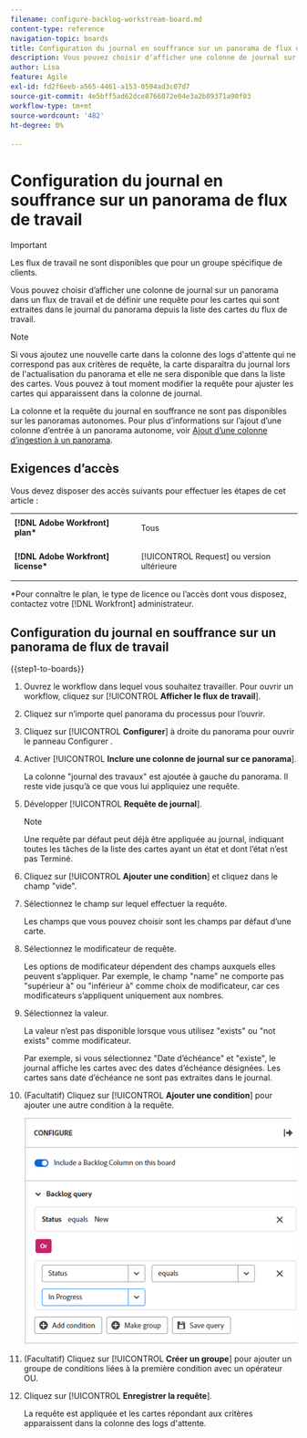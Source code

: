 ```yaml
---
filename: configure-backlog-workstream-board.md
content-type: reference
navigation-topic: boards
title: Configuration du journal en souffrance sur un panorama de flux de travail
description: Vous pouvez choisir d’afficher une colonne de journal sur un panorama dans un flux de travail et de définir une requête pour les cartes qui sont extraites dans le journal du panorama depuis la liste des cartes du flux de travail.
author: Lisa
feature: Agile
exl-id: fd2f6eeb-a565-4461-a153-0504ad3c07d7
source-git-commit: 4e5bff5ad62dce8766072e04e3a2b89371a90f03
workflow-type: tm+mt
source-wordcount: '482'
ht-degree: 0%

---
```


# Configuration du journal en souffrance sur un panorama de flux de travail

>[!IMPORTANT]
>
>Les flux de travail ne sont disponibles que pour un groupe spécifique de clients.

Vous pouvez choisir d’afficher une colonne de journal sur un panorama dans un flux de travail et de définir une requête pour les cartes qui sont extraites dans le journal du panorama depuis la liste des cartes du flux de travail.

>[!NOTE]
>
>Si vous ajoutez une nouvelle carte dans la colonne des logs d&#39;attente qui ne correspond pas aux critères de requête, la carte disparaîtra du journal lors de l&#39;actualisation du panorama et elle ne sera disponible que dans la liste des cartes. Vous pouvez à tout moment modifier la requête pour ajuster les cartes qui apparaissent dans la colonne de journal.

La colonne et la requête du journal en souffrance ne sont pas disponibles sur les panoramas autonomes. Pour plus d’informations sur l’ajout d’une colonne d’entrée à un panorama autonome, voir [Ajout d’une colonne d’ingestion à un panorama](/help/quicksilver/agile/use-boards-agile-planning-tools/add-intake-column-to-board.md).

## Exigences d’accès

Vous devez disposer des accès suivants pour effectuer les étapes de cet article :

<table style="table-layout:auto"> 
 <col> 
 </col> 
 <col> 
 </col> 
 <tbody> 
  <tr> 
   <td role="rowheader"><strong>[!DNL Adobe Workfront] plan*</strong></td> 
   <td> <p>Tous</p> </td> 
  </tr> 
  <tr> 
   <td role="rowheader"><strong>[!DNL Adobe Workfront] license*</strong></td> 
   <td> <p>[!UICONTROL Request] ou version ultérieure</p> </td> 
  </tr> 
 </tbody> 
</table>

&#42;Pour connaître le plan, le type de licence ou l’accès dont vous disposez, contactez votre [!DNL Workfront] administrateur.

## Configuration du journal en souffrance sur un panorama de flux de travail

{{step1-to-boards}}

1. Ouvrez le workflow dans lequel vous souhaitez travailler. Pour ouvrir un workflow, cliquez sur [!UICONTROL **Afficher le flux de travail**].
1. Cliquez sur n’importe quel panorama du processus pour l’ouvrir.
1. Cliquez sur [!UICONTROL **Configurer**] à droite du panorama pour ouvrir le panneau Configurer .
1. Activer [!UICONTROL **Inclure une colonne de journal sur ce panorama**].

   La colonne &quot;journal des travaux&quot; est ajoutée à gauche du panorama. Il reste vide jusqu’à ce que vous lui appliquiez une requête.

1. Développer [!UICONTROL **Requête de journal**].

   >[!NOTE]
   >
   >Une requête par défaut peut déjà être appliquée au journal, indiquant toutes les tâches de la liste des cartes ayant un état et dont l’état n’est pas Terminé.

1. Cliquez sur [!UICONTROL **Ajouter une condition**] et cliquez dans le champ &quot;vide&quot;.
1. Sélectionnez le champ sur lequel effectuer la requête.

   Les champs que vous pouvez choisir sont les champs par défaut d’une carte.

1. Sélectionnez le modificateur de requête.

   Les options de modificateur dépendent des champs auxquels elles peuvent s’appliquer. Par exemple, le champ &quot;name&quot; ne comporte pas &quot;supérieur à&quot; ou &quot;inférieur à&quot; comme choix de modificateur, car ces modificateurs s’appliquent uniquement aux nombres.

1. Sélectionnez la valeur.

   La valeur n’est pas disponible lorsque vous utilisez &quot;exists&quot; ou &quot;not exists&quot; comme modificateur.

   Par exemple, si vous sélectionnez &quot;Date d’échéance&quot; et &quot;existe&quot;, le journal affiche les cartes avec des dates d’échéance désignées. Les cartes sans date d’échéance ne sont pas extraites dans le journal.

1. (Facultatif) Cliquez sur [!UICONTROL **Ajouter une condition**] pour ajouter une autre condition à la requête.

   ![Requête de liste d’attente](assets/backlog-query-wrkstrm-board.png)

1. (Facultatif) Cliquez sur [!UICONTROL **Créer un groupe**] pour ajouter un groupe de conditions liées à la première condition avec un opérateur OU.
1. Cliquez sur [!UICONTROL **Enregistrer la requête**].

   La requête est appliquée et les cartes répondant aux critères apparaissent dans la colonne des logs d&#39;attente.
